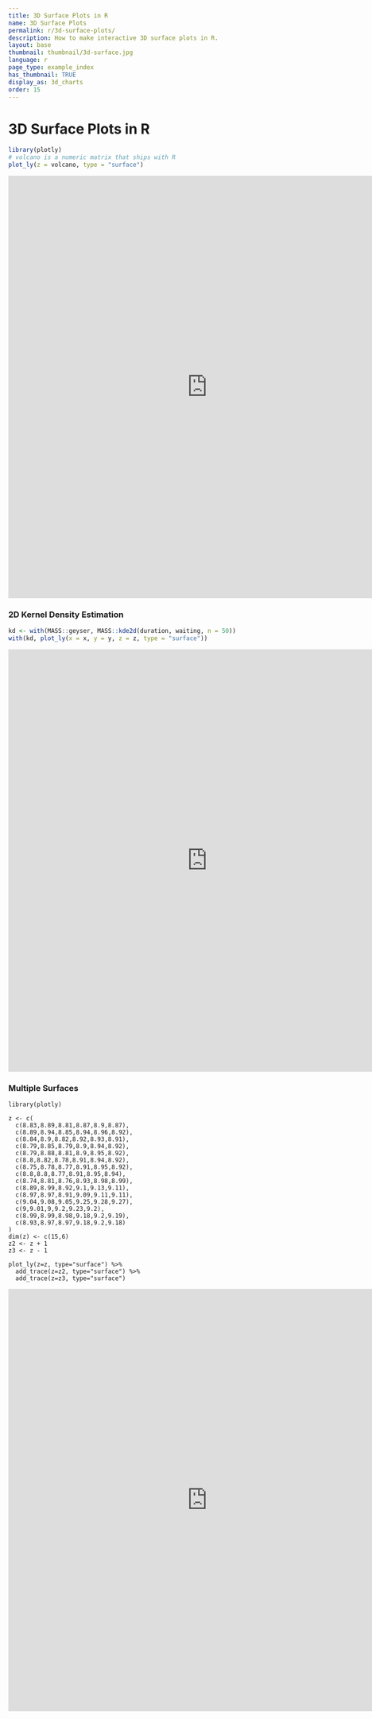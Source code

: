 ```yaml
---
title: 3D Surface Plots in R
name: 3D Surface Plots
permalink: r/3d-surface-plots/
description: How to make interactive 3D surface plots in R.
layout: base
thumbnail: thumbnail/3d-surface.jpg
language: r
page_type: example_index
has_thumbnail: TRUE
display_as: 3d_charts
order: 15
---
```



# 3D Surface Plots in R


```r
library(plotly)
# volcano is a numeric matrix that ships with R
plot_ly(z = volcano, type = "surface")
```

<iframe height="850" id="igraph" scrolling="no" seamless="seamless" src="https://plot.ly/~RPlotBot/171.embed" width="800" frameBorder="0"></iframe>

### 2D Kernel Density Estimation


```r
kd <- with(MASS::geyser, MASS::kde2d(duration, waiting, n = 50))
with(kd, plot_ly(x = x, y = y, z = z, type = "surface"))
```

<iframe height="850" id="igraph" scrolling="no" seamless="seamless" src="https://plot.ly/~RPlotBot/173.embed" width="800" frameBorder="0"></iframe>


### Multiple Surfaces

```{r, message=FALSE, heigh=850}
library(plotly)

z <- c(
  c(8.83,8.89,8.81,8.87,8.9,8.87),
  c(8.89,8.94,8.85,8.94,8.96,8.92),
  c(8.84,8.9,8.82,8.92,8.93,8.91),
  c(8.79,8.85,8.79,8.9,8.94,8.92),
  c(8.79,8.88,8.81,8.9,8.95,8.92),
  c(8.8,8.82,8.78,8.91,8.94,8.92),
  c(8.75,8.78,8.77,8.91,8.95,8.92),
  c(8.8,8.8,8.77,8.91,8.95,8.94),
  c(8.74,8.81,8.76,8.93,8.98,8.99),
  c(8.89,8.99,8.92,9.1,9.13,9.11),
  c(8.97,8.97,8.91,9.09,9.11,9.11),
  c(9.04,9.08,9.05,9.25,9.28,9.27),
  c(9,9.01,9,9.2,9.23,9.2),
  c(8.99,8.99,8.98,9.18,9.2,9.19),
  c(8.93,8.97,8.97,9.18,9.2,9.18)
)
dim(z) <- c(15,6)
z2 <- z + 1
z3 <- z - 1

plot_ly(z=z, type="surface") %>%
  add_trace(z=z2, type="surface") %>%
  add_trace(z=z3, type="surface")
```
<iframe width="800" height="850" frameborder="0" scrolling="no" src="https://plot.ly/~RPlotBot/2877.embed"></iframe>